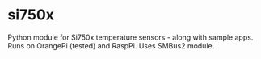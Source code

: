 # si750x
Python module for Si750x temperature sensors - along with sample apps. Runs on OrangePi (tested) and RaspPi. Uses SMBus2 module.
